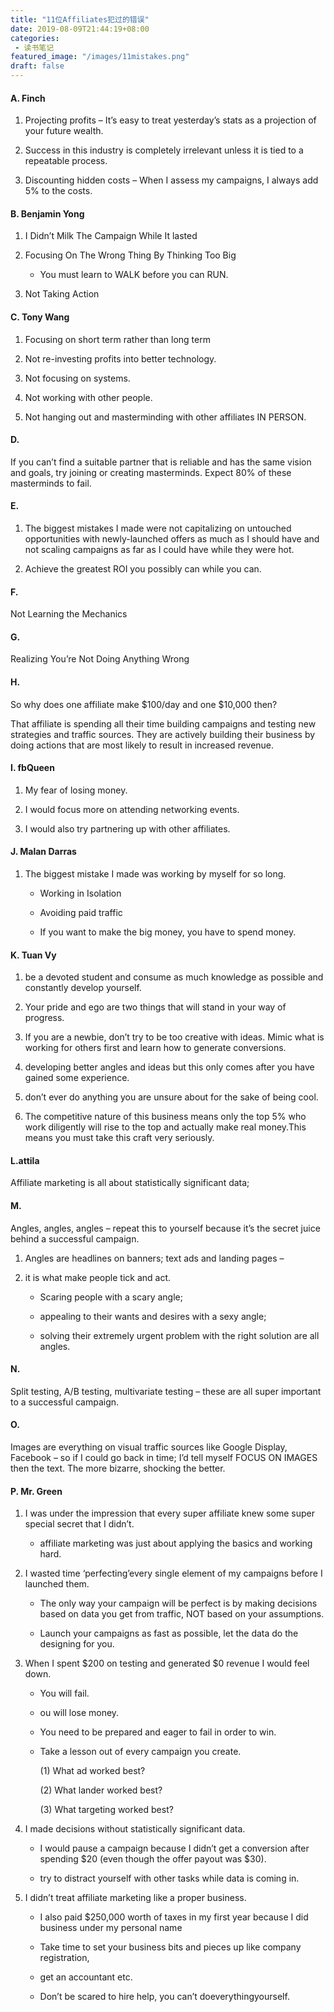 ```yaml
---
title: "11位Affiliates犯过的错误"
date: 2019-08-09T21:44:19+08:00
categories: 
 - 读书笔记
featured_image: "/images/11mistakes.png"
draft: false
---
```






#### A.	Finch

1.  Projecting profits – It’s easy to treat yesterday’s stats as a projection of your future wealth.

2.	Success in this industry is completely irrelevant unless it is tied to a repeatable process.

3.	Discounting hidden costs – When I assess my campaigns, I always add 5% to the costs.

#### B.	Benjamin Yong

1.	I Didn’t Milk The Campaign While It lasted

2.	Focusing On The Wrong Thing By Thinking Too Big

	- You must learn to WALK before you can RUN.

3.	Not Taking Action
<!--more-->

#### C.	Tony Wang

1.	Focusing on short term rather than long term

2.	Not re-investing profits into better technology.

3.	Not focusing on systems.

4.	Not working with other people.

5.	Not hanging out and masterminding with other affiliates IN PERSON.

#### D.	
If you can’t find a suitable partner that is reliable and has the same vision and goals, try joining
or creating masterminds. Expect 80% of these masterminds to fail.

#### E.	
1. The biggest mistakes I made were not capitalizing on untouched opportunities with newly-launched offers as much as I should have and not scaling campaigns as far as I could have while they were hot.

2. Achieve the greatest ROI you possibly can while you can.

#### F.
Not Learning the Mechanics

#### G.
Realizing You’re Not Doing Anything Wrong

#### H.	

So why does one affiliate make $100/day and one $10,000 then?

That affiliate is spending all their time building campaigns and testing new strategies and traffic sources. They are actively building their business by doing actions that are most likely to result in increased revenue.

#### I.	fbQueen

1.	My fear of losing money.

2.	I would focus more on attending networking events.

3.	I would also try partnering up with other affiliates.

#### J.	Malan Darras

1.	The biggest mistake I made was working by myself for so long.

	- Working in Isolation

	- Avoiding paid traffic

	- If you want to make the big money, you have to spend money.

#### K.	Tuan Vy

1.	be a devoted student and consume as much knowledge as possible and constantly develop yourself.

2.	Your pride and ego are two things that will stand in your way of progress.

3.	If you are a newbie, don’t try to be too creative with ideas.  Mimic what is working for others first and learn how to generate conversions.

4.	developing better angles and ideas but this only comes after you have gained some experience.

5.	don’t ever do anything you are unsure about for the sake of being cool.

6.	The competitive nature of this business means only the top 5% who work diligently will rise to the top and actually make real money.This means you must take this craft very seriously.

#### L.attila

Affiliate marketing is all about statistically significant data;

#### M.	
Angles, angles, angles – repeat this to yourself because it’s the secret juice behind a successful campaign.

1. Angles are headlines on banners; text ads and landing pages –

2. it is what make people tick and act.

	- Scaring people with a scary angle;
	
	- appealing to their wants and desires with a sexy angle;
	
	- solving their extremely urgent problem with the right solution are all angles.

#### N.	
Split testing, A/B testing, multivariate testing – these are all super important to a successful campaign.

#### O.	
Images are everything on visual traffic sources like Google Display, Facebook – so if I could go back in time; I’d tell myself FOCUS ON IMAGES then the text. The more bizarre, shocking the better.

#### P.	Mr. Green

1.	I was under the impression that every super affiliate knew some super special secret that I didn’t.

	- affiliate marketing was just about applying the basics and working hard.

2.	I wasted time ‘perfecting’every single element of my campaigns before I launched them.

	- The only way your campaign will be perfect is by making decisions based on data you get from traffic, NOT based on your assumptions.

	- Launch your campaigns as fast as possible, let the data do the designing for you.

3.	When I spent $200 on testing and generated $0 revenue I would feel down.

	- You will fail.

	- ou will lose money.

	- You need to be prepared and eager to fail in order to win.

	- Take a lesson out of every campaign you create.

  		(1)	What ad worked best?

  		(2)	What lander worked best?

  		(3)	What targeting worked best?

4. I made decisions without statistically significant data.

	-  I would pause a campaign because I didn’t get a conversion after spending $20 (even though the offer payout was $30).
	
	-  try to distract yourself with other tasks while data is coming in.

5. I didn’t treat affiliate marketing like a proper business.

	- I also paid $250,000 worth of taxes in my first year because I did business under my personal name
	
	- Take time to set your business bits and pieces up like company registration,
	
	- get an accountant etc.
	
	- Don’t be scared to hire help, you can’t doeverythingyourself.

